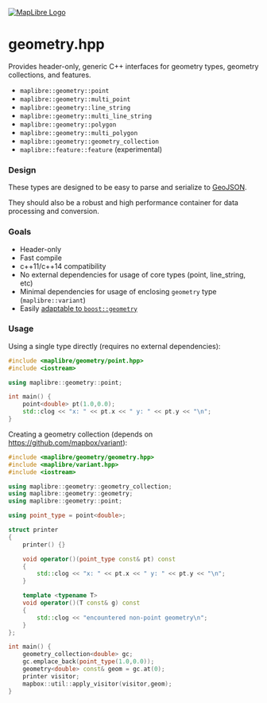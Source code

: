 [![MapLibre Logo](https://maplibre.org/img/maplibre-logo-big.svg)](https://maplibre.org/)

# geometry.hpp

Provides header-only, generic C++ interfaces for geometry types, geometry collections, and features.

 - `maplibre::geometry::point`
 - `maplibre::geometry::multi_point`
 - `maplibre::geometry::line_string`
 - `maplibre::geometry::multi_line_string`
 - `maplibre::geometry::polygon`
 - `maplibre::geometry::multi_polygon`
 - `maplibre::geometry::geometry_collection`
 - `maplibre::feature::feature` (experimental)

### Design

These types are designed to be easy to parse and serialize to [GeoJSON](http://geojson.org/).

They should also be a robust and high performance container for data processing and conversion.


### Goals

 - Header-only
 - Fast compile
 - c++11/c++14 compatibility
 - No external dependencies for usage of core types (point, line_string, etc)
 - Minimal dependencies for usage of enclosing `geometry` type (`maplibre::variant`)
 - Easily [adaptable to `boost::geometry`](http://www.boost.org/doc/libs/1_56_0/libs/geometry/doc/html/geometry/examples/example__adapting_a_legacy_geometry_object_model.html)


### Usage

Using a single type directly (requires no external dependencies):

```cpp
#include <maplibre/geometry/point.hpp>
#include <iostream>

using maplibre::geometry::point;

int main() {
    point<double> pt(1.0,0.0);
    std::clog << "x: " << pt.x << " y: " << pt.y << "\n";
}
```

Creating a geometry collection (depends on https://github.com/mapbox/variant):

```cpp
#include <maplibre/geometry/geometry.hpp>
#include <maplibre/variant.hpp>
#include <iostream>

using maplibre::geometry::geometry_collection;
using maplibre::geometry::geometry;
using maplibre::geometry::point;

using point_type = point<double>;

struct printer
{
    printer() {}

    void operator()(point_type const& pt) const
    {
        std::clog << "x: " << pt.x << " y: " << pt.y << "\n";
    }

    template <typename T>
    void operator()(T const& g) const
    {
        std::clog << "encountered non-point geometry\n";
    }
};

int main() {
    geometry_collection<double> gc;
    gc.emplace_back(point_type(1.0,0.0));
    geometry<double> const& geom = gc.at(0);
    printer visitor;
    mapbox::util::apply_visitor(visitor,geom);
}
```

